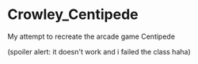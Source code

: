 # Crowley_Centipede
My attempt to recreate the arcade game Centipede

(spoiler alert: it doesn't work and i failed the class haha)
